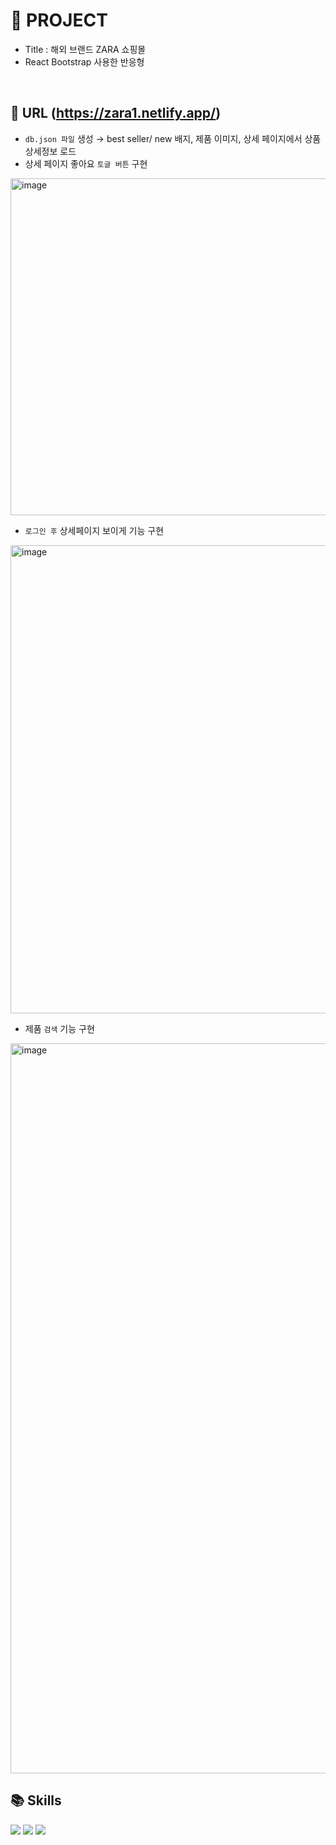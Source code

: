 # 🐰 PROJECT 

- Title : 해외 브랜드 ZARA 쇼핑몰
- React Bootstrap 사용한 반응형

<br>

## 📎 URL (https://zara1.netlify.app/)

- `db.json 파일` 생성 → best seller/ new 배지, 제품 이미지, 상세 페이지에서 상품 상세정보 로드
- 상세 페이지 좋아요 `토글 버튼` 구현
<img width="539" alt="image" src="https://user-images.githubusercontent.com/110226420/218107195-a65c0026-7009-4659-98ae-f0b21ea4b314.png">

- `로그인 후` 상세페이지 보이게 기능 구현
<img width="749" alt="image" src="https://user-images.githubusercontent.com/110226420/218107393-a818046c-ed1e-4e9d-9ff7-3f175f1c2e88.png">

- 제품 `검색` 기능 구현
<img width="1168" alt="image" src="https://user-images.githubusercontent.com/110226420/218107830-da246b3c-9010-48a5-8fcb-92b7d7d9021e.png">

<br>

## 📚 Skills 
<img src="https://img.shields.io/badge/React-61dafb?style=for-the-badge&logo=React&logoColor=black"> <img src="https://img.shields.io/badge/Bootstrap-7952b3?style=for-the-badge&logo=Bootstrap&logoColor=black"> <img src="https://img.shields.io/badge/Netlify-eeeeee?style=for-the-badge&logo=Netlify&logoColor=black">
